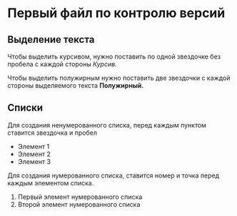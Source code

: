 # Первый файл по контролю версий


## Выделение текста

Чтобы выделить курсивом, нужно поставить по одной звездочке без пробела с каждой стороны *Курсив.*

Чтобы выделить полужирным нужно поставить две звездочки с каждой стороны выделяемого текста **Полужирный.**

## Списки

Для создания ненумерованного списка, перед каждым пунктом ставится звездочка и пробел

* Элемент 1
* Элемент 2
* Элемент 3

Для создания нумерованного списка, ставится номер и точка перед каждым элементом списка. 

1. Первый элемент нумерованного списка
2. Второй элемент нумерованного списка


